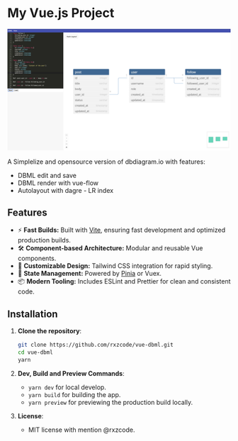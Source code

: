# My Vue.js Project

![Project Screenshot](./public/screenshot.png)

A Simplelize and opensource version of dbdiagram.io with features:
- DBML edit and save
- DBML render with vue-flow
- Autolayout with dagre - LR index

## Features

- ⚡ **Fast Builds:** Built with [Vite](https://vitejs.dev/), ensuring fast development and optimized production builds.
- 🛠️ **Component-based Architecture:** Modular and reusable Vue components.
- 🎨 **Customizable Design:** Tailwind CSS integration for rapid styling.
- 🚀 **State Management:** Powered by [Pinia](https://pinia.vuejs.org/) or Vuex.
- 📦 **Modern Tooling:** Includes ESLint and Prettier for clean and consistent code.

## Installation

1. **Clone the repository**:
   ```bash
   git clone https://github.com/rxzcode/vue-dbml.git
   cd vue-dbml
   yarn

2. **Dev, Build and Preview Commands**:
   - `yarn dev` for local develop.
   - `yarn build` for building the app.
   - `yarn preview` for previewing the production build locally.

3. **License**:
   - MIT license with mention @rxzcode.